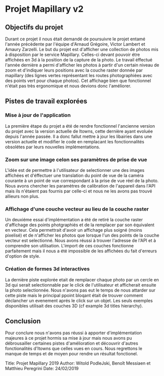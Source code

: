 # Projet Mapillary v2

## Objectifs du projet
Durant ce projet il nous était demandé de poursuivre le projet entamé l'année précèdente par l'équipe d'Arnaud Grégoire, Victor Lambert et Amaury Zarzelli. Le but du projet est d'afficher une collection de photos mis à disposition par le service Mapillary. Celles-ci devant pouvoir étre affichées en 3d à la position de la capture de la photo.
Le travail éffectué l'année dernière a permi d'afficher les photos à partir d'un certain niveau de zoom et d'indiquer leurs positions avec la couche raster donnée par mapillary (des lignes vertes représentant les routes photographiées avec des points vert pour chaque photos).
Cet affichage bien que fonctionnel n'était pas très ergonomique et nous devions donc l'améliorer.

## Pistes de travail explorées

### Mise à jour de l'application

La première étape du projet a été de rendre fonctionnel l'ancienne version du projet avec la version actuelle de Itowns, cette dernière ayant evoluée depuis l'année passée. Il a donc fallut mettre à jour les libairies dans une version actuelle et modifier le code en remplacant les fonctionnalités obsolétes par leurs nouvelles implémentations.

### Zoom sur une image celon ses paramètres de prise de vue

L'idée est de permettre à l'utilisateur de selectionner une des images affichées et d'éffectuer une translation du point de vue de la caméra courante à un point de vue correspondant à la prise de vue réel de la photo. Nous avons chercher les paramètres de calibration de l'appareil dans l'API mais ils n'étaient pas fournis par celle-ci et nous ne les avons pas trouvé allieurs non plus.

### Affichage d'une couche vecteur au lieu de la couche raster

Un deuxiéme essai d'implémentation a été de retiré la couche raster d'affichage des points photgraphiés et de la remplacer par son équivalent en vecteur. Cela permettrait d'avoir un affichage plus soigné (moins pixelisé) et de n'afficher les photos que lorsque l'un des points de la couche vecteur est selectionné. Nous avons réussi à trouver l'adresse de l'API et à comprendre son utilisation. L'import de ces couches fonctionne parfaitement mais il nous a été impossible de les affichées du fait d'erreurs d'option de style.

### Création de formes 3d interactives  

La dernière piste explorée etait de remplacer chaque photo par un cercle en 3d qui serait selectionnable par le click de l'utilisateur et afficherait ensuite la photo selectionnée. Nous n'avons pas eut le temps de nous attarder sur cette piste mais le principal ppoint bloqant était de trouver comment déclancher un evenement aprés le click sur un objet. Les seuls exemples disponibles utilisait des couches 3D (cf example 3d titles hierarchy).
  

## Conclusion

Pour conclure nous n'avons pas réussi à apporter d'implémentation majeures à ce projet hormis sa mise à jour mais nous avons pu débrousailler certaines pistes d'amélioration et découvrir d'autres fonctionalités d'Itowns que celles vues en cours. Nous regrettons le manque de temps et de moyen pour rendre un résultat fonctionel.


Title: Projet Mapillary 2019
Author: Witold PodleJski, Benoît Messiaen et Matthieu Peregrini
Date: 24/02/2019
